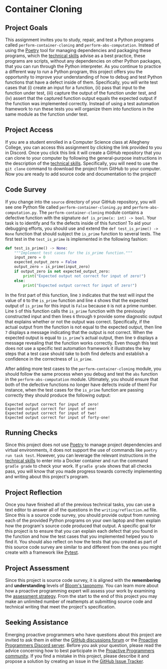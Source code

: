 # Container Cloning

## Project Goals

This assignment invites you to study, repair, and test a Python programs called
`perform-container-cloning` and `perform-abs-computation`. Instead of using the
[Poetry](https://python-poetry.org/) tool for managing dependencies and
packaging these programs, which the [technical
skills](/proactive-skills/introduction-proactive-skills/) advise as a best
practice, these programs are scripts, without any dependencies on other Python
packages, that you can run through the Python interpreter. As you continue to
practice a different way to run a Python program, this project offers you the
opportunity to improve your understanding of how to debug and test Python
functions that have a defect inside of them. Specifically, you will write test
cases that (i) create an input for a function, (ii) pass that input to the
function under test, (iii) capture the output of the function under test, and
(iv) assert that the captured function output equals the expected output if the
function was implemented correctly. Instead of using a test automation framework
to run these tests you will organize them into functions in the same module as
the function under test.

## Project Access

If you are a student enrolled in a Computer Science class at Allegheny College,
you can access this assignment by clicking the link provided to you in Discord.
Once you click this link it will create a GitHub repository that you can clone
to your computer by following the general-purpose instructions in the
description of the [technical
skills](/proactive-skills/introduction-proactive-skills/). Specifically, you
will need to use the `git clone` command to download the project from GitHub to
your computer. Now you are ready to add source code and documentation to the
project!

## Code Survey

If you change into the `source` directory of your GitHub repository, you will
see one Python file called `perform-container-cloning.py` and
`perform-abs-computation.py`. The `perform-container-cloning` module contains a
defective function with the signature `def is_prime(x: int) -> bool`. Your task
is to identify and fix the defects inside of this function! To aid your
debugging efforts, you should use and extend the `def test_is_prime() -> None`
function that should subject the `is_prime` function to several tests. The first
test in the `test_is_prime` is implemented in the following fashion:

```python linenums="1"
def test_is_prime() -> None:
    """Implement test cases for the is_prime function."""
    input_zero = 0
    expected_output_zero = False
    output_zero = is_prime(input_zero)
    if output_zero is not expected_output_zero:
        print("Expected output not correct for input of zero!")
    else:
        print("Expected output correct for input of zero!")
```

In the first part of this function, line `3` indicates that the test will input
the value of `0` to the `is_prime` function and line `4` shows that the expected
output of `is_prime` for this input is `False` because `0` is not a prime
number. Line `5` of this function calls the `is_prime` function with the
previously constructed input and then lines `6` through `9` provide some
diagnostic output that explains whether or not the output was correct.
Specifically, if the actual output from the function is not equal to the
expected output, then line `7` displays a message indicating that the output is
not correct. When the expected output is equal to `is_prime`'s actual output,
then line `9` displays a message revealing that the function works correctly.
Even though this test does not use a specific test automation framework it
illustrates the key steps that a test case should take to both find defects and
establish a confidence in the correctness of `is_prime`.

After adding more test cases to the `perform-container-cloning` module, you should
follow the same process when you debug and test the `abs` function in the
`perform-abs-computation` module. Ultimately, you should ensure that both of the
defective functions no longer have defects inside of them! For instance, when
the test cases for the `is_prime` function are passing correctly they should
produce the following output:

```
Expected output correct for input of zero!
Expected output correct for input of one!
Expected output correct for input of two!
Expected output correct for input of forty-one!
```

## Running Checks

Since this project does not use [Poetry](https://python-poetry.org/) to manage
project dependencies and virtual environments, it does not support the use of
commands like `poetry run task test`. However, you can leverage the relevant
instructions in the [technical
skills](/proactive-skills/introduction-proactive-skills/) to enter into a Docker
container and run the command `gradle grade` to check your work. If `gradle
grade` shows that all checks pass, you will know that you made progress towards
correctly implementing and writing about this project's program.

## Project Reflection

Once you have finished all of the previous technical tasks, you can use a text
editor to answer all of the questions in the `writing/reflection.md` file. Since
this is a source code survey, you should provide output from running each of the
provided Python programs on your own laptop and then explain how the program's
source code produced that output. A specific goal for this project is to ensure
that you can explain each defect that you found in the function and how the test
cases that you implemented helped you to find it. You should also reflect on how
the tests that you created as part of this source code survey are similar to and
different from the ones you might create with a framework like
[Pytest](https://docs.pytest.org/).

## Project Assessment

Since this project is source code survey, it is aligned with the **remembering**
and **understanding** levels of [Bloom's
taxonomy](proactive-learning/blooms-taxonomy/). You can learn more about how a
proactive programming expert will assess your work by examining the [assessment
strategy](/proactive-learning/assessment-strategy/). From the start to the end
of this project you may make an unlimited number of reattempts at submitting
source code and technical writing that meet the project's specification.

## Seeking Assistance

Emerging proactive programmers who have questions about this project are invited
to ask them in either the [GitHub discussions
forum](https://github.com/ProactiveProgrammers/www.proactiveprogrammers.com/discussions)
or the [Proactive Programmers Discord server](https://discord.gg/kjah8MFYbR).
Before you ask your question, please read the advice concerning how to best
participate in the [Proactive Programmers
community](https://proactiveprogrammers.com/proactive-community/community-connections/).
If you find a mistake in this project, please describe it and propose a solution
by creating an issue in the [GitHub Issue
Tracker](https://github.com/ProactiveProgrammers/www.proactiveprogrammers.com/issues).
